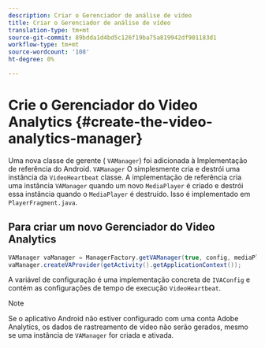 ```yaml
---
description: Criar o Gerenciador de análise de vídeo
title: Criar o Gerenciador de análise de vídeo
translation-type: tm+mt
source-git-commit: 89bdda1d4bd5c126f19ba75a819942df901183d1
workflow-type: tm+mt
source-wordcount: '108'
ht-degree: 0%

---
```



# Crie o Gerenciador do Video Analytics {#create-the-video-analytics-manager}

Uma nova classe de gerente ( `VAManager`) foi adicionada à Implementação de referência do Android. `VAManager` O simplesmente cria e destrói uma instância da  `VideoHeartbeat` classe. A implementação de referência cria uma instância `VAManager` quando um novo `MediaPlayer` é criado e destrói essa instância quando o `MediaPlayer` é destruído. Isso é implementado em `PlayerFragment.java`.

## Para criar um novo Gerenciador do Video Analytics

```java
VAManager vaManager = ManagerFactory.getVAManager(true, config, mediaPlayer);  
vaManager.createVAProvider(getActivity().getApplicationContext()); 
```

A variável de configuração é uma implementação concreta de `IVAConfig` e contém as configurações de tempo de execução `VideoHeartbeat`.

>[!NOTE]
>
>Se o aplicativo Android não estiver configurado com uma conta Adobe Analytics, os dados de rastreamento de vídeo não serão gerados, mesmo se uma instância de `VAManager` for criada e ativada.

